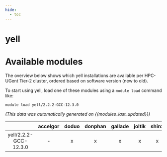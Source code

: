 ```yaml
---
hide:
  - toc
---
```


yell
====

# Available modules


The overview below shows which yell installations are available per HPC-UGent Tier-2 cluster, ordered based on software version (new to old).

To start using yell, load one of these modules using a `module load` command like:

```shell
module load yell/2.2.2-GCC-12.3.0
```

*(This data was automatically generated on {{modules_last_updated}})*  

| |accelgor|doduo|donphan|gallade|joltik|shinx|
| :---: | :---: | :---: | :---: | :---: | :---: | :---: |
|yell/2.2.2-GCC-12.3.0|-|x|x|x|x|x|

